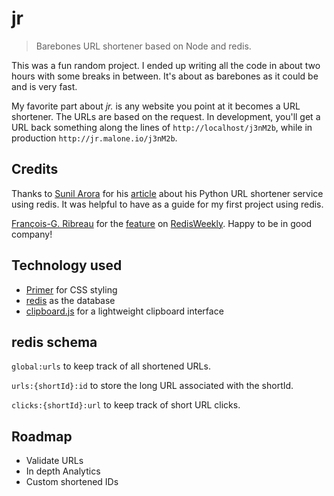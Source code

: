 # jr

> Barebones URL shortener based on Node and redis.

This was a fun random project. I ended up writing all the code in about two hours with some breaks in between. It's about as barebones as it could be and is very fast.

My favorite part about *jr.* is any website you point at it becomes a URL shortener. The URLs are based on the request. In development, you'll get a URL back something along the lines of `http://localhost/j3nM2b`, while in production `http://jr.malone.io/j3nM2b`.

## Credits

Thanks to [Sunil Arora](http://sunilarora.org/) for his [article](http://sunilarora.org/url-shortener-service-using-redis/) about his Python URL shortener service using redis. It was helpful to have as a guide for my first project using redis.

[François-G. Ribreau](https://twitter.com/FGRibreau) for the [feature](http://redisweekly.com/archive/141.html) on [RedisWeekly](http://redisweekly.com/). Happy to be in good company!

## Technology used

 * [Primer](http://primercss.io/) for CSS styling
 * [redis](http://redis.io/) as the database
 * [clipboard.js](https://clipboardjs.com/) for a lightweight clipboard interface

## redis schema

`global:urls` to keep track of all shortened URLs.

`urls:{shortId}:id` to store the long URL associated with the shortId.

`clicks:{shortId}:url` to keep track of short URL clicks.

## Roadmap

 * Validate URLs
 * In depth Analytics
 * Custom shortened IDs
